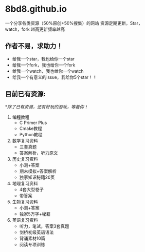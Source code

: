 # 8bd8.github.io
一个分享各类资源（50%原创+50%搜集）的网站
资源定期更新，Star，watch，fork 越高更新频率越高


## 作者不易，求助力！
- 给我一个star，我也给你一个star
- 给我一个fork，我也给你一个fork
- 给我一个watch，我也给你一个watch
- 给我一个有意义的issue，我给你5个star！！

## 目前已有资源:

**除了已有资源，还有好玩的游戏，等着你！*

1.  编程教程
    -  C Primer Plus
    -  Cmake教程
    -  Python教程
2.  数学复习资料
    -  三套真题
    -  答案解析，听力原文
3.  历史复习资料
    -  小测+答案
    -  期末模拟+答案解析
    -  独家知识秘籍20页
4.  地理复习资料
    -  4套大型卷子
    -  带答案
5.  生物复习资料
    -  小测+答案
    -  独家5万字+秘籍
6.  英语复习资料
    -  听力，笔试，答案3套真题
    -  剑桥初级英语语法
    -  背诵素材10篇
    -  阅读专项训练
